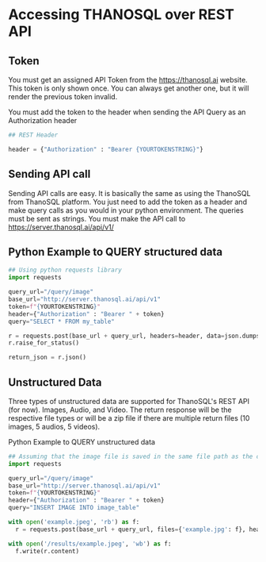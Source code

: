 # Accessing THANOSQL over REST API

## Token
You must get an assigned API Token from the https://thanosql.ai website. This token is only shown once. You can always get another one, but it will render the previous token invalid.

You must add the token to the header when sending the API Query as an Authorization  header



```python
## REST Header

header = {"Authorization" : "Bearer {YOURTOKENSTRING}"}
```
## Sending API call 
Sending API calls are easy. It is basically the same as using the ThanoSQL from ThanoSQL platform. You just need to add the token as a header and make query calls as you would in your python environment. The queries must be sent as strings. You must make the API call to https://server.thanosql.ai/api/v1/ 

## Python Example to QUERY structured data
```python
## Using python requests library
import requests

query_url="/query/image"
base_url="http://server.thanosql.ai/api/v1"
token=f"{YOURTOKENSTRING}"
header={"Authorization" : "Bearer " + token}
query="SELECT * FROM my_table"

r = requests.post(base_url + query_url, headers=header, data=json.dumps(query))
r.raise_for_status()

return_json = r.json()
```

## Unstructured Data
Three types of unstructured data are supported for ThanoSQL's REST API (for now). Images, Audio, and Video. The return response will be the respective file types or will be a zip file if there are multiple return files (10 images, 5 audios, 5 videos).

Python Example to QUERY unstructured data

```python
## Assuming that the image file is saved in the same file path as the current working directory
import requests

query_url="/query/image"
base_url="http://server.thanosql.ai/api/v1"
token=f"{YOURTOKENSTRING}"
header={"Authorization" : "Bearer " + token}
query="INSERT IMAGE INTO image_table"

with open('example.jpeg', 'rb') as f:
  r = requests.post(base_url + query_url, files={'example.jpg': f}, headers=header, data=query)

with open('/results/example.jpeg', 'wb') as f:
  f.write(r.content)
```